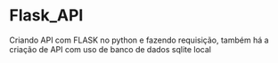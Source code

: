 # Flask_API
Criando API com FLASK no python e fazendo requisição, também há a criação de API com uso de banco de dados sqlite local
